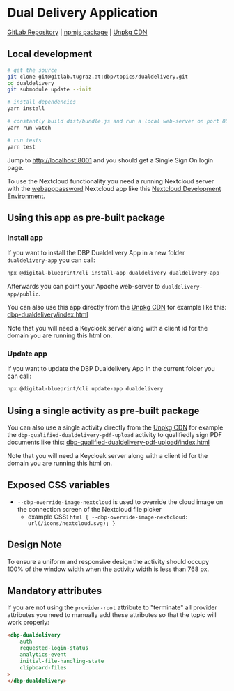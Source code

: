# Dual Delivery Application

[GitLab Repository](https://gitlab.tugraz.at/dbp/dual-delivery/dualdelivery) |
[npmjs package](https://www.npmjs.com/package/@dbp-topics/dualdelivery) |
[Unpkg CDN](https://unpkg.com/browse/@dbp-topics/dualdelivery/)

## Local development

```bash
# get the source
git clone git@gitlab.tugraz.at:dbp/topics/dualdelivery.git
cd dualdelivery
git submodule update --init

# install dependencies
yarn install

# constantly build dist/bundle.js and run a local web-server on port 8001 
yarn run watch

# run tests
yarn test
```

Jump to <http://localhost:8001> and you should get a Single Sign On login page.

To use the Nextcloud functionality you need a running Nextcloud server with the
[webapppassword](https://gitlab.tugraz.at/DBP/Middleware/Nextcloud/webapppassword) Nextcloud app like this
[Nextcloud Development Environment](https://gitlab.tugraz.at/DBP/Middleware/Nextcloud/webapppassword/-/tree/master/docker).

## Using this app as pre-built package

### Install app

If you want to install the DBP Dualdelivery App in a new folder `dualdelivery-app` you can call:

```bash
npx @digital-blueprint/cli install-app dualdelivery dualdelivery-app
```

Afterwards you can point your Apache web-server to `dualdelivery-app/public`.

You can also use this app directly from the [Unpkg CDN](https://unpkg.com/browse/@dbp-topics/dualdelivery/)
for example like this: [dbp-dualdelivery/index.html](https://gitlab.tugraz.at/dbp/dual-delivery/dualdelivery/-/tree/master/examples/dbp-dualdelivery/index.html)

Note that you will need a Keycloak server along with a client id for the domain you are running this html on.

### Update app

If you want to update the DBP Dualdelivery App in the current folder you can call:

```bash
npx @digital-blueprint/cli update-app dualdelivery
```

## Using a single activity as pre-built package

You can also use a single activity directly from the [Unpkg CDN](https://unpkg.com/browse/@dbp-topics/dualdelivery/)
for example the `dbp-qualified-dualdelivery-pdf-upload` activity to qualifiedly sign PDF documents like this:
[dbp-qualified-dualdelivery-pdf-upload/index.html](https://gitlab.tugraz.at/dbp/dual-delivery/dualdelivery/-/tree/master/examples/dbp-qualified-dualdelivery-pdf-upload/index.html)

Note that you will need a Keycloak server along with a client id for the domain you are running this html on.

## Exposed CSS variables

- `--dbp-override-image-nextcloud` is used to override the cloud image on the connection screen of the Nextcloud file picker
    - example CSS: `html { --dbp-override-image-nextcloud: url(/icons/nextcloud.svg); }`

## Design Note

To ensure a uniform and responsive design the activity should occupy 100% of the window width when the activity width is less than 768 px.

## Mandatory attributes

If you are not using the `provider-root` attribute to "terminate" all provider attributes
you need to manually add these attributes so that the topic will work properly:

```html
<dbp-dualdelivery
    auth
    requested-login-status
    analytics-event
    initial-file-handling-state
    clipboard-files
>
</dbp-dualdelivery>
```
